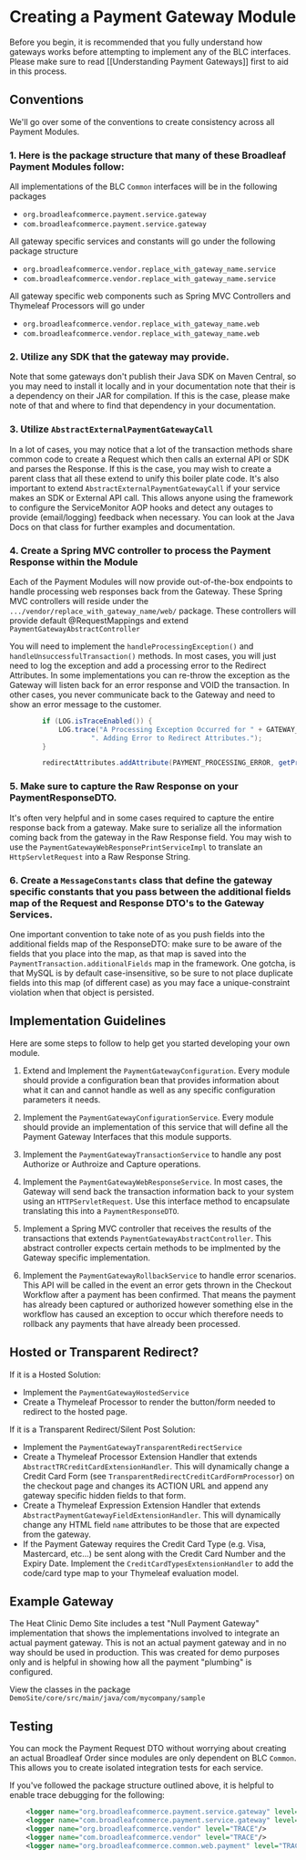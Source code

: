 # Creating a Payment Gateway Module

Before you begin, it is recommended that you fully understand how gateways works before attempting to implement
any of the BLC interfaces. Please make sure to read [[Understanding Payment Gateways]] first to aid in this process.

## Conventions

We'll go over some of the conventions to create consistency across all Payment Modules.

### 1. Here is the package structure that many of these Broadleaf Payment Modules follow:

All implementations of the BLC `Common` interfaces will be in the following packages

- `org.broadleafcommerce.payment.service.gateway`
- `com.broadleafcommerce.payment.service.gateway`

All gateway specific services and constants will go under the following package structure

- `org.broadleafcommerce.vendor.replace_with_gateway_name.service`
- `com.broadleafcommerce.vendor.replace_with_gateway_name.service`

All gateway specific web components such as Spring MVC Controllers and Thymeleaf Processors will go under

- `org.broadleafcommerce.vendor.replace_with_gateway_name.web`
- `com.broadleafcommerce.vendor.replace_with_gateway_name.web`

### 2. Utilize any SDK that the gateway may provide.

Note that some gateways don't publish their Java SDK on Maven Central, so you may need to install it locally and in your documentation note that their is a dependency on their JAR for compilation. If this is the case, please make note of that and where to find that dependency in your documentation. 

### 3. Utilize `AbstractExternalPaymentGatewayCall`

In a lot of cases, you may notice that a lot of the transaction methods share common code to create a Request which then calls an external API or SDK and parses the Response. If this is the case, you may wish to create a parent class that all these extend to unify this boiler plate code. It's also important to extend `AbstractExternalPaymentGatewayCall` if your service makes an SDK or External API call. This allows anyone using the framework to configure the ServiceMonitor AOP hooks and detect any outages to provide (email/logging) feedback when necessary. You can look at the Java Docs on that class for further examples and documentation.

### 4. Create a Spring MVC controller to process the Payment Response within the Module

Each of the Payment Modules will now provide out-of-the-box endpoints to handle processing web responses back from the Gateway. These Spring MVC controllers will reside under the `.../vendor/replace_with_gateway_name/web/` package. These controllers will provide default @RequestMappings and extend `PaymentGatewayAbstractController`

You will need to implement the `handleProcessingException()` and `handleUnsuccessfulTransaction()` methods. In most cases, you will just need to log the exception and add a processing error to the Redirect Attributes. In some implementations you can re-throw the exception as the Gateway will listen back for an error response and VOID the transaction. In other cases, you never communicate back to the Gateway and need to show an error message to the customer.

```java
        if (LOG.isTraceEnabled()) {
            LOG.trace("A Processing Exception Occurred for " + GATEWAY_CONTEXT_KEY +
                    ". Adding Error to Redirect Attributes.");
        }

        redirectAttributes.addAttribute(PAYMENT_PROCESSING_ERROR, getProcessingErrorMessage());
```

### 5. Make sure to capture the Raw Response on your PaymentResponseDTO.

It's often very helpful and in some cases required to capture the entire response back from a gateway. Make sure to serialize all the information coming back from the gateway in the Raw Response field. You may wish to use the `PaymentGatewayWebResponsePrintServiceImpl` to translate an `HttpServletRequest` into a Raw Response String.

### 6. Create a `MessageConstants` class that define the gateway specific constants that you pass between the additional fields map of the Request and Response DTO's to the Gateway Services.

One important convention to take note of as you push fields into the additional fields map of the ResponseDTO: make sure to be aware of the fields that you place into the map, as that map is saved into the `PaymentTransaction.additionalFields` map in the framework. One gotcha, is that MySQL is by default case-insensitive, so be sure to not place duplicate fields into this map (of different case) as you may face a unique-constraint violation when that object is persisted.

## Implementation Guidelines

Here are some steps to follow to help get you started developing your own module.

1. Extend and Implement the `PaymentGatewayConfiguration`. Every module should provide a configuration bean that provides information about what it can and cannot handle as well as any specific configuration parameters it needs.

2. Implement the `PaymentGatewayConfigurationService`. Every module should provide an implementation of this service that will define all the Payment Gateway Interfaces that this module supports.

3. Implement the `PaymentGatewayTransactionService` to handle any post Authorize or Authroize and Capture operations.

4. Implement the `PaymentGatewayWebResponseService`. In most cases, the Gateway will send back the transaction information back to your system using an `HTTPServletRequest`. Use this interface method to encapsulate translating this into a `PaymentResponseDTO`.

5. Implement a Spring MVC controller that receives the results of the transactions that extends `PaymentGatewayAbstractController`. This abstract controller expects certain methods to be implmented by the Gateway specific implementation.

6. Implement the `PaymentGatewayRollbackService` to handle error scenarios. This API will be called in the event an error gets thrown in the Checkout Workflow after a payment has been confirmed. That means the payment has already been captured or authorized however something else in the workflow has caused an exception to occur which therefore needs to rollback any payments that have already been processed. 

## Hosted or Transparent Redirect?

If it is a Hosted Solution:

- Implement the `PaymentGatewayHostedService`
- Create a Thymeleaf Processor to render the button/form needed to redirect to the hosted page.

If it is a Transparent Redirect/Silent Post Solution:

- Implement the `PaymentGatewayTransparentRedirectService`
- Create a Thymeleaf Processor Extension Handler that extends `AbstractTRCreditCardExtensionHandler`. This will dynamically change a Credit Card Form (see `TransparentRedirectCreditCardFormProcessor`) on the checkout page and changes its ACTION URL and append any gateway specific hidden fields to that form.
- Create a Thymeleaf Expression Extension Handler that extends `AbstractPaymentGatewayFieldExtensionHandler`. This will dynamically change any HTML field `name` attributes to be those that are expected from the gateway.
- If the Payment Gateway requires the Credit Card Type (e.g. Visa, Mastercard, etc...) be sent along with the Credit Card Number and the Expiry Date. Implement the `CreditCardTypesExtensionHandler` to add the code/card type map to your Thymeleaf evaluation model.
 
## Example Gateway

The Heat Clinic Demo Site includes a test "Null Payment Gateway" implementation that shows the implementations involved to integrate an actual payment gateway. This is not an actual payment gateway and in no way should be used in production. This was created for demo purposes only and is helpful in showing how all the payment "plumbing" is configured.

View the classes in the package `DemoSite/core/src/main/java/com/mycompany/sample`


## Testing

You can mock the Payment Request DTO without worrying about creating an actual Broadleaf Order since modules are only dependent on BLC `Common`. This allows you to create isolated integration tests for each service.

If you've followed the package structure outlined above, it is helpful to enable trace debugging for the following:

```xml    
    <logger name="org.broadleafcommerce.payment.service.gateway" level="TRACE"/>
    <logger name="com.broadleafcommerce.payment.service.gateway" level="TRACE"/>
    <logger name="org.broadleafcommerce.vendor" level="TRACE"/>
    <logger name="com.broadleafcommerce.vendor" level="TRACE"/>
    <logger name="org.broadleafcommerce.common.web.payment" level="TRACE"/>
```    



